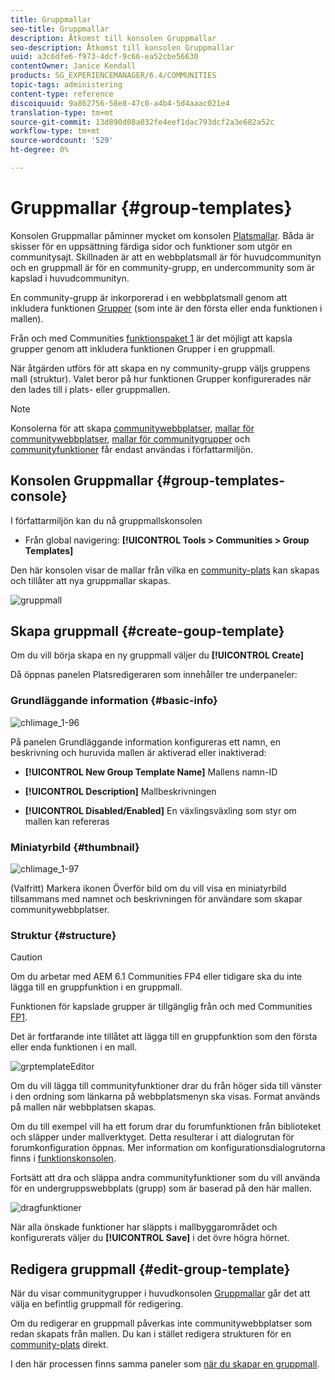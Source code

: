 ```yaml
---
title: Gruppmallar
seo-title: Gruppmallar
description: Åtkomst till konsolen Gruppmallar
seo-description: Åtkomst till konsolen Gruppmallar
uuid: a3c6dfe6-f973-4dcf-9c66-ea52cbe56630
contentOwner: Janice Kendall
products: SG_EXPERIENCEMANAGER/6.4/COMMUNITIES
topic-tags: administering
content-type: reference
discoiquuid: 9a862756-58e8-47c0-a4b4-5d4aaac021e4
translation-type: tm+mt
source-git-commit: 13d890d08a032fe4eef1dac793dcf2a3e682a52c
workflow-type: tm+mt
source-wordcount: '529'
ht-degree: 0%

---
```



# Gruppmallar {#group-templates}

Konsolen Gruppmallar påminner mycket om konsolen [Platsmallar](sites.md). Båda är skisser för en uppsättning färdiga sidor och funktioner som utgör en communitysajt. Skillnaden är att en webbplatsmall är för huvudcommunityn och en gruppmall är för en community-grupp, en undercommunity som är kapslad i huvudcommunityn.

En community-grupp är inkorporerad i en webbplatsmall genom att inkludera funktionen [Grupper](functions.md#groups-function) (som inte är den första eller enda funktionen i mallen).

Från och med Communities [funktionspaket 1](deploy-communities.md#latestfeaturepack) är det möjligt att kapsla grupper genom att inkludera funktionen Grupper i en gruppmall.

När åtgärden utförs för att skapa en ny community-grupp väljs gruppens mall (struktur). Valet beror på hur funktionen Grupper konfigurerades när den lades till i plats- eller gruppmallen.

>[!NOTE]
>
>Konsolerna för att skapa [communitywebbplatser](sites-console.md), [mallar för communitywebbplatser](sites.md), [mallar för communitygrupper](tools-groups.md) och [communityfunktioner](functions.md) får endast användas i författarmiljön.

## Konsolen Gruppmallar {#group-templates-console}

I författarmiljön kan du nå gruppmallskonsolen

* Från global navigering: **[!UICONTROL Tools > Communities > Group Templates]**

Den här konsolen visar de mallar från vilka en [community-plats](sites-console.md) kan skapas och tillåter att nya gruppmallar skapas.

![gruppmall](assets/groupstemplate.png)

## Skapa gruppmall {#create-goup-template}

Om du vill börja skapa en ny gruppmall väljer du **[!UICONTROL Create]**

Då öppnas panelen Platsredigeraren som innehåller tre underpaneler:

### Grundläggande information {#basic-info}

![chlimage_1-96](assets/chlimage_1-96.png)

På panelen Grundläggande information konfigureras ett namn, en beskrivning och huruvida mallen är aktiverad eller inaktiverad:

* **[!UICONTROL New Group Template Name]**
Mallens namn-ID

* **[!UICONTROL Description]**
Mallbeskrivningen

* **[!UICONTROL Disabled/Enabled]**
En växlingsväxling som styr om mallen kan refereras

### Miniatyrbild {#thumbnail}

![chlimage_1-97](assets/chlimage_1-97.png)

(Valfritt) Markera ikonen Överför bild om du vill visa en miniatyrbild tillsammans med namnet och beskrivningen för användare som skapar communitywebbplatser.

### Struktur {#structure}

>[!CAUTION]
>
>Om du arbetar med AEM 6.1 Communities FP4 eller tidigare ska du inte lägga till en gruppfunktion i en gruppmall.
>
>Funktionen för kapslade grupper är tillgänglig från och med Communities [FP1](communities.md#latestfeaturepack).
>
>Det är fortfarande inte tillåtet att lägga till en gruppfunktion som den första eller enda funktionen i en mall.

![grptemplateEditor](assets/grptemplateeditor.png)

Om du vill lägga till communityfunktioner drar du från höger sida till vänster i den ordning som länkarna på webbplatsmenyn ska visas. Format används på mallen när webbplatsen skapas.

Om du till exempel vill ha ett forum drar du forumfunktionen från biblioteket och släpper under mallverktyget. Detta resulterar i att dialogrutan för forumkonfiguration öppnas. Mer information om konfigurationsdialogrutorna finns i [funktionskonsolen](functions.md).

Fortsätt att dra och släppa andra communityfunktioner som du vill använda för en undergruppswebbplats (grupp) som är baserad på den här mallen.

![dragfunktioner](assets/dragfunctions.png)

När alla önskade funktioner har släppts i mallbyggarområdet och konfigurerats väljer du **[!UICONTROL Save]** i det övre högra hörnet.

## Redigera gruppmall {#edit-group-template}

När du visar communitygrupper i huvudkonsolen [Gruppmallar](#group-templates-console) går det att välja en befintlig gruppmall för redigering.

Om du redigerar en gruppmall påverkas inte communitywebbplatser som redan skapats från mallen. Du kan i stället redigera strukturen för en [community-plats](sites-console.md#modify-structure) direkt.

I den här processen finns samma paneler som [när du skapar en gruppmall](#create-goup-template).
